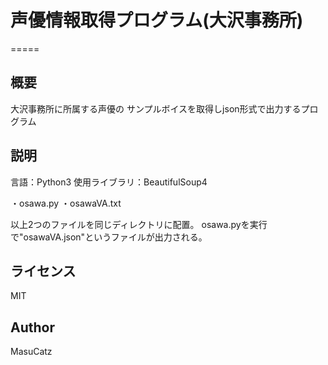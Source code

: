# 声優情報取得プログラム(大沢事務所)

=====

## 概要
大沢事務所に所属する声優の
サンプルボイスを取得しjson形式で出力するプログラム

## 説明
言語：Python3
使用ライブラリ：BeautifulSoup4

・osawa.py
・osawaVA.txt

以上2つのファイルを同じディレクトリに配置。
osawa.pyを実行で"osawaVA.json"というファイルが出力される。

## ライセンス
MIT

## Author

MasuCatz
